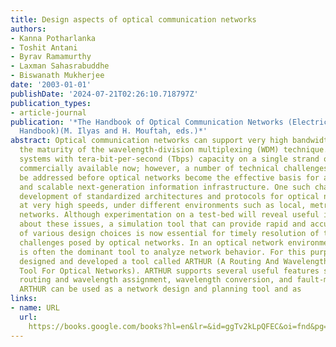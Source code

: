 ```yaml
---
title: Design aspects of optical communication networks
authors:
- Kanna Potharlanka
- Toshit Antani
- Byrav Ramamurthy
- Laxman Sahasrabuddhe
- Biswanath Mukherjee
date: '2003-01-01'
publishDate: '2024-07-21T02:26:10.718797Z'
publication_types:
- article-journal
publication: '*The Handbook of Optical Communication Networks (Electrical Engineering
  Handbook)(M. Ilyas and H. Mouftah, eds.)*'
abstract: Optical communication networks can support very high bandwidth because of
  the maturity of the wavelength-division multiplexing (WDM) technique. WDM transport
  systems with tera-bit-per-second (Tbps) capacity on a single strand of fiber are
  commercially available now; however, a number of technical challenges remain to
  be addressed before optical networks become the effective basis for a robust, high-capacity,
  and scalable next-generation information infrastructure. One such challenge is the
  development of standardized architectures and protocols for optical networks, appropriate
  at very high speeds, under different environments such as local, metro, and long-haul
  networks. Although experimentation on a test-bed will reveal useful information
  about these issues, a simulation tool that can provide rapid and accurate analysis
  of various design choices is now essential for timely resolution of the engineering
  challenges posed by optical networks. In an optical network environment, simulation
  is often the dominant tool to analyze network behavior. For this purpose, we have
  designed and developed a tool called ARTHUR (A Routing And Wavelength Assignment
  Tool For Optical Networks). ARTHUR supports several useful features such as dynamic
  routing and wavelength assignment, wavelength conversion, and fault-management.
  ARTHUR can be used as a network design and planning tool and as
links:
- name: URL
  url: 
    https://books.google.com/books?hl=en&lr=&id=ggTv2kLpQFEC&oi=fnd&pg=PA45&dq=info:QEGg2xtDRKwJ:scholar.google.com&ots=EcqSmvcJ_e&sig=udtmSeevbxpl4e3DuPAf1i5iVxQ
---
```

